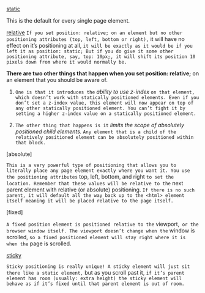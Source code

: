 [static](https://css-tricks.com/absolute-relative-fixed-positioining-how-do-they-differ/)

This is the default for every single page element.

[relative](https://css-tricks.com/absolute-positioning-inside-relative-positioning/)
`If you set position: relative; on an element but no other positioning attributes (top, left, bottom or right),` it will have no effect on it’s positioning at all, `it will be exactly as it would be if you left it as position: static; But if you do give it some other positioning attribute, say, top: 10px;, it will shift its position 10 pixels down from where it would normally be.`

**There are two other things that happen when you set position: relative;** on an element that you should be aware of.

1.  `One is that it introduces the` _ability to use z-index_ `on that element, which doesn’t work with statically positioned elements. Even if you don’t set a z-index value, this element will now appear on top of any other statically positioned element. You can’t fight it by setting a higher z-index value on a statically positioned element.`

2.  `The other thing that happens is it` _limits the scope of absolutely positioned child elements._ `Any element that is a child of the relatively positioned element can be absolutely positioned within that block.`

[absolute]

`This is a very powerful type of positioning that allows you to literally place any page element exactly where you want it. You use the positioning attributes` top, left, bottom, and right `to set the location. Remember that these values will be relative to the` next parent element with relative (or absolute) positioning. `If there is no such parent, it will default all the way back up to the <html> element itself meaning it will be placed relative to the page itself.`

[fixed]

`A fixed position element is positioned relative to the` viewport,` or the browser window itself. The viewport doesn’t change when the` window is scrolled, `so a fixed positioned element will stay right where it is when the` page is scrolled.

[sticky](https://codepen.io/elad2412/pen/QYLEdK)

`Sticky positioning is really unique! A sticky element will just sit there like a static element,` but as you scroll past it, `if it’s parent element has room (usually: extra height) the sticky element will behave as if it’s fixed until that parent element is out of room. `
